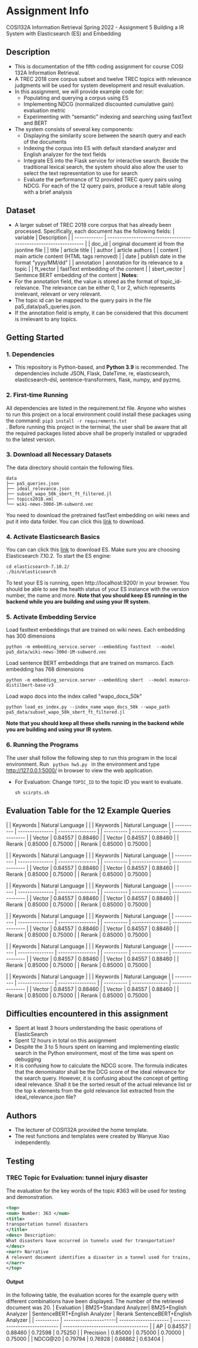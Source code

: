 # Assignment Info
COSI132A Information Retrieval Spring 2022 - Assignment 5 Building a IR System with Elasticsearch (ES) and Embedding

## Description
* This is documentation of the fifth coding assignment for course COSI 132A Information Retrieval. 
* A TREC 2018 core corpus subset and twelve TREC topics with relevance judgments will be used for system development and result evaluation.
* In this assignment, we will provide example code for:
  - Populating and querying a corpus using ES
  - Implementing NDCG (normalized discounted cumulative gain) evaluation metric
  - Experimenting with “semantic” indexing and searching using fastText and BERT
* The system consists of several key components: 
  - Displaying the similarity score between the search query and each of the documents
  - Indexing the corpus into ES with default standard analyzer and English analyzer for the text fields
  - Integrate ES into the Flask service for interactive search. Beside the traditional lexical search, the system should also allow the user to select the text representation to use for search
  - Evaluate the performance of 12 provided TREC query pairs using NDCG. For each of the 12 query pairs, produce a result table along with a brief analysis

## Dataset
* A larger subset of TREC 2018 core corpus that has already been processed. Specifically, each document has the following fields:
| variable     | Description                                                      |
| ------------ | ---------------------------------------------------------------- |
| doc_id       | original document id from the jsonline file                      |
| title        | article title                                                    |
| author       | article authors                                                  |
| content      | main article content (HTML tags removed)                         |
| date         | publish date in the format “yyyy/MM/dd”                          |
| annotation   | annotation for its relevance to a topic                          |
| ft_vector    | fastText embedding of the content                                |
| sbert_vector | Sentence BERT embedding of the content                           |
**Notes**:
* For the annotation field, the value is stored as the format of topic_id-relevance. The relevance can be either 0, 1 or 2, which represents irrelevant, relevant or very relevant.
* The topic id can be mapped to the query pairs in the file pa5_data/pa5_queries.json.
* If the annotation field is empty, it can be considered that this document is irrelevant to any topics.

## Getting Started
### 1. Dependencies
* This repository is Python-based, and **Python 3.9** is recommended. The dependencies include JSON, Flask, DateTime, re, elasticsearch, elasticsearch-dsl, sentence-transformers, flask, numpy, and pyzmq. 

### 2. First-time Running
All dependencies are listed in the requirement.txt file. Anyone who wishes to run this project on a local environment could install these packages using the command: <code>pip3 install -r requirements.txt </code>. Before running this project in the terminal, the user shall be aware that all the required packages listed above shall be properly installed or upgraded to the latest version. 

### 3. Download all Necessary Datasets
The data directory should contain the following files.
```
data
├── pa5_queries.json
├── ideal_relevance.json
├── subset_wapo_50k_sbert_ft_filtered.jl
├── topics2018.xml
└── wiki-news-300d-1M-subword.vec
```
You need to download the pretrained fastText embedding on wiki news and put it into data folder. You can click this [link](https://dl.fbaipublicfiles.com/fasttext/vectors-english/wiki-news-300d-1M-subword.vec.zip) to download. 

### 4. Activate Elasticsearch Basics
You can  can click this [link](https://www.elastic.co/downloads/past-releases#elasticsearch) to download ES. Make sure you are choosing Elasticsearch 7.10.2. 
To start the ES engine:
```shell script
cd elasticsearch-7.10.2/
./bin/elasticsearch
```
To test your ES is running, open http://localhost:9200/ in your browser. You should be able to see the health status of your ES instance with the version number, the name and more. **Note that you should keep ES running in the backend while you are building and using your IR system.**

### 5. Activate Embedding Service
Load fasttext embeddings that are trained on wiki news. Each embedding has 300 dimensions
```shell script
python -m embedding_service.server --embedding fasttext  --model pa5_data/wiki-news-300d-1M-subword.vec
```

Load sentence BERT embeddings that are trained on msmarco. Each embedding has 768 dimensions
```shell script
python -m embedding_service.server --embedding sbert  --model msmarco-distilbert-base-v3
```

Load wapo docs into the index called "wapo_docs_50k"
```shell script
python load_es_index.py --index_name wapo_docs_50k --wapo_path pa5_data/subset_wapo_50k_sbert_ft_filtered.jl
```
**Note that you should keep all these shells running in the backend while you are building and using your IR system.**


### 6. Running the Programs
The user shall follow the following step to run this program in the local environment. Run <code> python hw5.py </code> in the environment and type http://127.0.0.1:5000/ in browser to view the web application. 

- For Evaluation: 
    Change ```TOPIC_ID``` to the topic ID you want to evaluate.
    ```shell
    sh scirpts.sh
    ```

## Evaluation Table for the 12 Example Queries
|            | Keywords        | Natural Language |    |            | Keywords        | Natural Language | 
| ---------- | --------------- | ---------------- |    | ---------- | --------------- | ---------------- |
| Vector     | 0.84557         | 0.88460          |    | Vector     | 0.84557         | 0.88460          |
| Rerank     | 0.85000         | 0.75000          |    | Rerank     | 0.85000         | 0.75000          |

|            | Keywords        | Natural Language |    |            | Keywords        | Natural Language | 
| ---------- | --------------- | ---------------- |    | ---------- | --------------- | ---------------- |
| Vector     | 0.84557         | 0.88460          |    | Vector     | 0.84557         | 0.88460          |
| Rerank     | 0.85000         | 0.75000          |    | Rerank     | 0.85000         | 0.75000          |

|            | Keywords        | Natural Language |    |            | Keywords        | Natural Language | 
| ---------- | --------------- | ---------------- |    | ---------- | --------------- | ---------------- |
| Vector     | 0.84557         | 0.88460          |    | Vector     | 0.84557         | 0.88460          |
| Rerank     | 0.85000         | 0.75000          |    | Rerank     | 0.85000         | 0.75000          |

|            | Keywords        | Natural Language |    |            | Keywords        | Natural Language | 
| ---------- | --------------- | ---------------- |    | ---------- | --------------- | ---------------- |
| Vector     | 0.84557         | 0.88460          |    | Vector     | 0.84557         | 0.88460          |
| Rerank     | 0.85000         | 0.75000          |    | Rerank     | 0.85000         | 0.75000          |

|            | Keywords        | Natural Language |    |            | Keywords        | Natural Language | 
| ---------- | --------------- | ---------------- |    | ---------- | --------------- | ---------------- |
| Vector     | 0.84557         | 0.88460          |    | Vector     | 0.84557         | 0.88460          |
| Rerank     | 0.85000         | 0.75000          |    | Rerank     | 0.85000         | 0.75000          |

|            | Keywords        | Natural Language |    |            | Keywords        | Natural Language | 
| ---------- | --------------- | ---------------- |    | ---------- | --------------- | ---------------- |
| Vector     | 0.84557         | 0.88460          |    | Vector     | 0.84557         | 0.88460          |
| Rerank     | 0.85000         | 0.75000          |    | Rerank     | 0.85000         | 0.75000          |


## Difficulties encountered in this assignment
* Spent at least 3 hours understanding the basic operations of ElasticSearch
* Spent 12 hours in total on this assignment
* Despite the 3 to 5 hours spent on learning and implementing elastic search in the Python environment, most of the time was spent on debugging
* It is confusing how to calculate the NDCG score. The formula indicates that the denominator shall be the DCG score of the ideal relevance for the search query. However, it is confusing about the concept of getting ideal relevance. Shall it be the sorted result of the actual relevance list or the top k elements from the gold relevance list extracted from the ideal_relevance.json file?


## Authors
* The lecturer of COSI132A provided the home template. 
* The rest functions and templates were created by Wanyue Xiao independently.

## Testing
###  TREC Topic for Evaluation: tunnel injury disaster
The evaluation for the key words of the topic #363 will be used for testing and demonstration.

```xml
<top>
<num> Number: 363 </num>
<title>
transportation tunnel disasters 
</title>
<desc> Description:
What disasters have occurred in tunnels used for transportation?  
</desc>
<narr> Narrative
A relevant document identifies a disaster in a tunnel used for trains, motor vehicles, or people. Wind tunnels and tunnels used for wiring, sewage, water, oil, etc. are not relevant. The cause of the problem may be fire, earthquake, flood, or explosion and can be accidental or planned. Documents that discuss tunnel disasters occurring during construction of a tunnel are relevant if lives were threatened.  
</narr>
</top>
```

#### Output
In the following table, the evaluation scores for the example query with different combinations have been displayed. The number of the retrieved document was 20. 
| Evaluation | BM25+Standard Analyzer| BM25+English Analyzer | SentenceBERT+English Analyzer | Rerank SentenceBERT+English Analyzer |
| ---------- | ----------------------| --------------------- | ----------------------------- | ------------------------------------ |
| AP         | 0.84557               | 0.88460               | 0.72598                       | 0.75250                              |
| Precision  | 0.85000               | 0.75000               | 0.70000                       | 0.75000                              |
| NDCG@20    | 0.79794               | 0.76928               | 0.66862                       | 0.63404                              |
